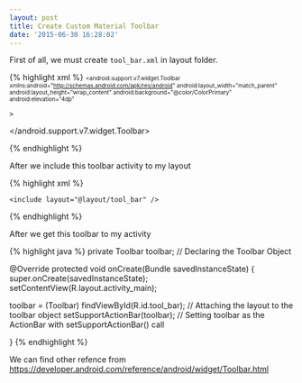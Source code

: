 ```yaml
---
layout: post
title: Create Custom Material Toolbar
date: '2015-06-30 16:28:02'
---
```


First of all, we must create `tool_bar.xml` in layout folder.

{% highlight xml %}
<span style="font-size: x-small;"><?xml version="1.0" encoding="utf-8"?>
<android.support.v7.widget.Toolbar xmlns:android="http://schemas.android.com/apk/res/android"
    android:layout_width="match_parent"
    android:layout_height="wrap_content"
    android:background="@color/ColorPrimary"
    android:elevation="4dp"
 
    >
 
</android.support.v7.widget.Toolbar>
 
</span>
{% endhighlight %}

After we include this toolbar activity to my layout

{% highlight xml %}
<RelativeLayout xmlns:android="http://schemas.android.com/apk/res/android"
    xmlns:tools="http://schemas.android.com/tools" android:layout_width="match_parent"
    android:layout_height="match_parent">

    <include layout="@layout/tool_bar" />

</RelativeLayout>
{% endhighlight %}

After we get this toolbar to my activity

{% highlight java %}
private Toolbar toolbar;                              // Declaring the Toolbar Object
 
@Override
protected void onCreate(Bundle savedInstanceState) {
super.onCreate(savedInstanceState);
  setContentView(R.layout.activity_main);
 
  toolbar = (Toolbar) findViewById(R.id.tool_bar); // Attaching the layout to the toolbar object
  setSupportActionBar(toolbar);                   // Setting toolbar as the ActionBar with setSupportActionBar() call
 
}
{% endhighlight %}

We can find other refence from https://developer.android.com/reference/android/widget/Toolbar.html
